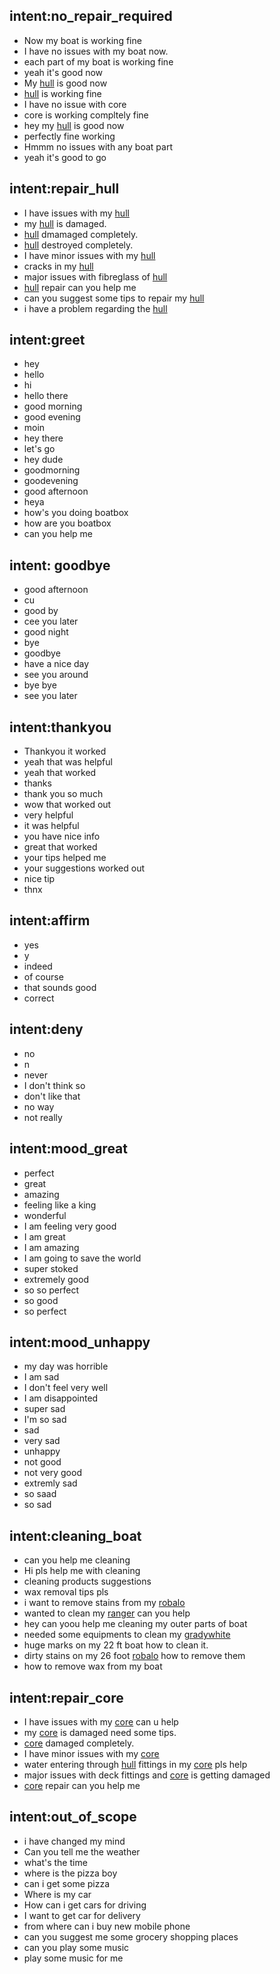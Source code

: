 ## intent:no_repair_required
- Now my boat is working fine
- I have no issues with my boat now.
- each part of my boat is working fine
- yeah it's good now
- My [hull](boat_part) is good now
- [hull](boat_part) is working fine
- I have no issue with core
- core is working compltely fine
- hey my [hull](boat_part) is good now
- perfectly fine working
- Hmmm no issues with any boat part
- yeah it's good to go

## intent:repair_hull
- I have issues with my [hull](boat_part)
- my [hull](boat_part) is damaged.
- [hull](boat_part) dmamaged completely.
- [hull](boat_part) destroyed completely.
- I have minor issues with my [hull](boat_part)
- cracks in my [hull](boat_part)
- major issues with fibreglass of [hull](boat_part)
- [hull](boat_part) repair can you help me
- can you suggest some tips to repair my [hull](boat_part)
- i have a problem regarding the [hull](boat_part)

## intent:greet
- hey
- hello
- hi
- hello there
- good morning
- good evening
- moin
- hey there
- let's go
- hey dude
- goodmorning
- goodevening
- good afternoon
- heya
- how's you doing boatbox
- how are you boatbox
- can you help me

## intent: goodbye

- good afternoon
- cu
- good by
- cee you later
- good night
- bye
- goodbye
- have a nice day
- see you around
- bye bye
- see you later

## intent:thankyou

- Thankyou it worked
- yeah that was helpful
- yeah that worked
- thanks
- thank you so much
- wow that worked out
- very helpful
- it was helpful
- you have nice info
- great that worked
- your tips helped me
- your suggestions worked out
- nice tip
- thnx

## intent:affirm
- yes
- y
- indeed
- of course
- that sounds good
- correct

## intent:deny

- no
- n
- never
- I don't think so
- don't like that
- no way
- not really

## intent:mood_great

- perfect
- great
- amazing
- feeling like a king
- wonderful
- I am feeling very good
- I am great
- I am amazing
- I am going to save the world
- super stoked
- extremely good
- so so perfect
- so good
- so perfect

## intent:mood_unhappy

- my day was horrible
- I am sad
- I don't feel very well
- I am disappointed
- super sad
- I'm so sad
- sad
- very sad
- unhappy
- not good
- not very good
- extremly sad
- so saad
- so sad

## intent:cleaning_boat
- can you help me cleaning
- Hi pls help me with cleaning
- cleaning products suggestions 
- wax removal tips pls
- i want to remove stains from my [robalo](boat_manufacturer)
- wanted to clean my [ranger](boat_manufacturer) can you help
- hey can yoou help me cleaning  my outer parts of boat
- needed some equipments to clean my [gradywhite](boat_manufacturer)
- huge marks on my 22 ft boat how to clean it.
- dirty stains on my 26 foot [robalo](boat_manufacturer) how to remove them
- how to remove wax from my boat

## intent:repair_core

- I have issues with my [core](boat_part) can u help
- my [core](boat_part) is damaged need some tips.
- [core](boat_part) damaged completely.
- I have minor issues with my [core](boat_part)
- water entering through [hull](boat_part) fittings in my [core](boat_part) pls help
- major issues with deck fittings and [core](boat_part) is getting damaged
- [core](boat_part) repair can you help me

## intent:out_of_scope

- i have changed my mind
- Can you tell me the weather
- what's the time
- where is the pizza boy
- can i get some pizza
- Where is my car
- How can i get cars for driving
- I want to get car for delivery
- from where can i buy new mobile phone
- can you suggest me some grocery shopping places
- can you play some music
- play some music for me
